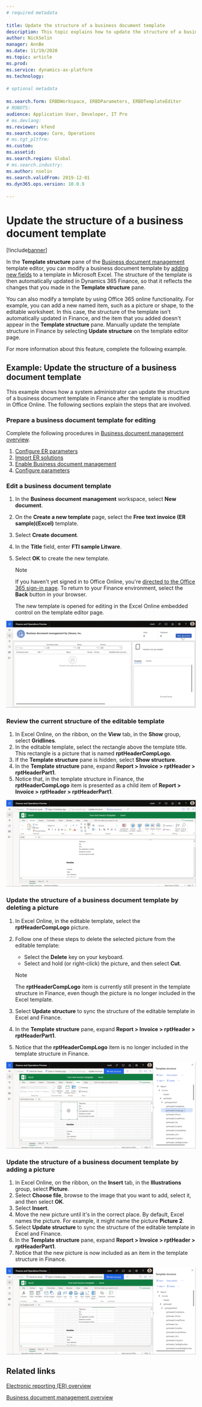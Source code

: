 ```yaml
---
# required metadata

title: Update the structure of a business document template 
description: This topic explains how to update the structure of a business document template by using the Business document management feature.
author: NickSelin
manager: AnnBe
ms.date: 11/19/2020
ms.topic: article
ms.prod: 
ms.service: dynamics-ax-platform
ms.technology: 

# optional metadata

ms.search.form: ERBDWorkspace, ERBDParameters, ERBDTemplateEditor
# ROBOTS: 
audience: Application User, Developer, IT Pro
# ms.devlang: 
ms.reviewer: kfend
ms.search.scope: Core, Operations
# ms.tgt_pltfrm: 
ms.custom: 
ms.assetid: 
ms.search.region: Global
# ms.search.industry: 
ms.author: nselin
ms.search.validFrom: 2019-12-01
ms.dyn365.ops.version: 10.0.9

---
```


# Update the structure of a business document template 

[!include[banner](../includes/banner.md)]

In the **Template structure** pane of the [Business document management](er-business-document-management.md) template editor, you can modify a business document template by [adding new fields](er-bdm-add-field-to-excel-template.md) to a template in Microsoft Excel. The structure of the template is then automatically updated in Dynamics 365 Finance, so that it reflects the changes that you made in the **Template structure** pane.

You can also modify a template by using Office 365 online functionality. For example, you can add a new named item, such as a picture or shape, to the editable worksheet. In this case, the structure of the template isn't automatically updated in Finance, and the item that you added doesn't appear in the **Template structure** pane. Manually update the template structure in Finance by selecting **Update structure** on the template editor page.

For more information about this feature, complete the following example.

## Example: Update the structure of a business document template

This example shows how a system administrator can update the structure of a business document template in Finance after the template is modified in Office Online. The following sections explain the steps that are involved.

### Prepare a business document template for editing

Complete the following procedures in [Business document management overview](er-business-document-management.md).

1. [Configure ER parameters](er-business-document-management.md#configure-er-parameters)
2. [Import ER solutions](er-business-document-management.md#import-er-solutions)
3. [Enable Business document management](er-business-document-management.md#enable-business-document-management)
4. [Configure parameters](er-business-document-management.md#configure-parameters)

### Edit a business document template

1. In the **Business document management** workspace, select **New document**.
2. On the **Create a new template** page, select the **Free text invoice (ER sample)(Excel)** template.
3. Select **Create document**.
4. In the **Title** field, enter **FTI sample Litware**.
5. Select **OK** to create the new template.

    > [!NOTE]
    > If you haven't yet signed in to Office Online, you're [directed to the Office 365 sign-in page](er-business-document-management.md#i-selected-edit-document-but-instead-of-opening-the-bdm-template-editor-page-in-finance-and-operations-i-have-been-sent-to-the-microsoft-365-web-page). To return to your Finance environment, select the **Back** button in your browser.

    The new template is opened for editing in the Excel Online embedded control on the template editor page.

[![Using the Business document management workspace to start to edit a business document template](./media/er-bdm-update-structure1.gif)](./media/er-bdm-update-structure1.gif)

### Review the current structure of the editable template

1. In Excel Online, on the ribbon, on the **View** tab, in the **Show** group, select **Gridlines**.
2. In the editable template, select the rectangle above the template title. This rectangle is a picture that is named **rptHeaderCompLogo**.
3. If the **Template structure** pane is hidden, select **Show structure**.
4. In the **Template structure** pane, expand **Report \> Invoice \> rptHeader \> rptHeaderPart1**.
5. Notice that, in the template structure in Finance, the **rptHeaderCompLogo** item is presented as a child item of **Report \> Invoice \> rptHeader \> rptHeaderPart1**.

[![Using the Business document management workspace to review the current structure of an editable template](./media/er-bdm-update-structure2.gif)](./media/er-bdm-update-structure2.gif)

### Update the structure of a business document template by deleting a picture

1. In Excel Online, in the editable template, select the **rptHeaderCompLogo** picture.
2. Follow one of these steps to delete the selected picture from the editable template:

    - Select the **Delete** key on your keyboard.
    - Select and hold (or right-click) the picture, and then select **Cut**.

    > [!NOTE]
    > The **rptHeaderCompLogo** item is currently still present in the template structure in Finance, even though the picture is no longer included in the Excel template.

3. Select **Update structure** to sync the structure of the editable template in Excel and Finance.
4. In the **Template structure** pane, expand **Report \> Invoice \> rptHeader \> rptHeaderPart1**.
5. Notice that the **rptHeaderCompLogo** item is no longer included in the template structure in Finance.

[![Using the Business document management workspace to delete a picture from a business document template](./media/er-bdm-update-structure3.gif)](./media/er-bdm-update-structure3.gif)

### Update the structure of a business document template by adding a picture

1. In Excel Online, on the ribbon, on the **Insert** tab, in the **Illustrations** group, select **Picture**.
2. Select **Choose file**, browse to the image that you want to add, select it, and then select **OK**.
3. Select **Insert**.
4. Move the new picture until it's in the correct place. By default, Excel names the picture. For example, it might name the picture **Picture 2**.
5. Select **Update structure** to sync the structure of the editable template in Excel and Finance.
6. In the **Template structure** pane, expand **Report \> Invoice \> rptHeader \> rptHeaderPart1**.
7. Notice that the new picture is now included as an item in the template structure in Finance.

[![Using the Business document management workspace to add a picture to a business document template](./media/er-bdm-update-structure4.gif)](./media/er-bdm-update-structure4.gif)

## Related links

[Electronic reporting (ER) overview](general-electronic-reporting.md)

[Business document management overview](er-business-document-management.md)
